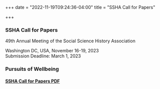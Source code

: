 +++
date = "2022-11-19T09:24:36-04:00"
title = "SSHA Call for Papers"

+++

### **SSHA Call for Papers**
 
49th Annual Meeting of the Social Science History Association<br />

Washington DC, USA, November 16-19, 2023  
Submission Deadline: March 1, 2023  

### **Pursuits of Wellbeing**  

#### [SSHA Call for Papers PDF](https://ssha.org/files/2023_SSHA_CFP.pdf)
